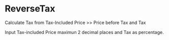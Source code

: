 # ReverseTax
Calculate Tax from Tax-Included Price >> Price before Tax and Tax


Input Tax-included Price maximun 2 decimal places and Tax as percentage.